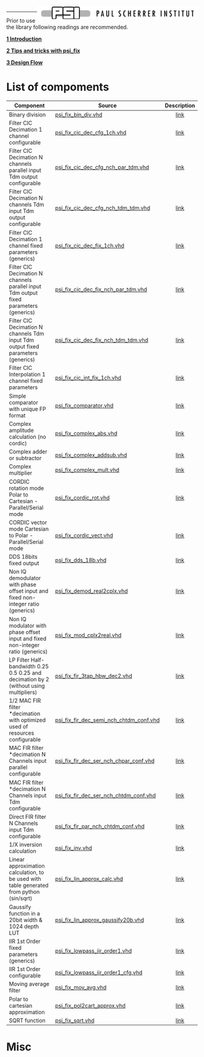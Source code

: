 <img align="right" src="../../doc/psi_logo.png">

***

Prior to use the library following readings are recommended.

**[1 Introduction](Introduction.md)**

**[2 Tips and tricks with psi_fix](tips.md)**

**[3 Design Flow](design_flow.md)**



# List of compoments

Component 				                               | Source                                                                    | Description
-------------------------------------------------|---------------------------------------------------------------------------|:-------------------------------------------:
Binary division 																 | [psi_fix_bin_div.vhd](../../hdl/psi_fix_bin_div.vhd)	 		 									 | [link](psi_fix_bin_div.md)
Filter CIC Decimation 1 channel configurable   	 | [psi_fix_cic_dec_cfg_1ch.vhd](../../hdl/psi_fix_cic_dec_cfg_1ch.vhd)	 	  	 | [link](psi_fix_cic_dec_cfg_1ch.md)
Filter CIC Decimation N channels parallel input Tdm output configurable   	 | [psi_fix_cic_dec_cfg_nch_par_tdm.vhd](../../hdl/psi_fix_cic_dec_cfg_nch_par_tdm.vhd)	 	  	 | [link](psi_fix_cic_dec_cfg_nch_par_tdm.md)  
Filter CIC Decimation N channels Tdm input Tdm output configurable   	 | [psi_fix_cic_dec_cfg_nch_tdm_tdm.vhd](../../hdl/psi_fix_cic_dec_cfg_nch_tdm_tdm.vhd)	 	  	 | [link](psi_fix_cic_dec_cfg_nch_tdm_tdm.md)  
Filter CIC Decimation 1 channel fixed parameters (generics)  	 | [psi_fix_cic_dec_fix_1ch.vhd](../../hdl/psi_fix_cic_dec_fix_1ch.vhd)	 	  	 | [link](psi_fix_cic_dec_fix_1ch.md)  
Filter CIC Decimation N channels parallel input Tdm output fixed parameters (generics)   	 | [psi_fix_cic_dec_fix_nch_par_tdm.vhd](../../hdl/psi_fix_cic_dec_fix_nch_par_tdm.vhd)	 	  	 | [link](psi_fix_cic_dec_fix_nch_par_tdm.md)  
Filter CIC Decimation N channels  Tdm input Tdm output fixed parameters (generics)  	 | [psi_fix_cic_dec_fix_nch_tdm_tdm.vhd](../../hdl/psi_fix_cic_dec_fix_nch_tdm_tdm.vhd)	 	  	 | [link](psi_fix_cic_dec_fix_nch_tdm_tdm.md)  
Filter CIC Interpolation 1 channel fixed parameters   	 | [psi_fix_cic_int_fix_1ch.vhd](../../hdl/psi_fix_cic_int_fix_1ch.vhd)	 	  	 | [link](psi_fix_cic_int_fix_1ch.md)  
Simple comparator with unique FP format  | [psi_fix_comparator.vhd](../../hdl/psi_fix_comparator.vhd)   | [link](psi_fix_comparator.md)   
Complex amplitude calculation (no cordic)  |   [psi_fix_complex_abs.vhd](../../hdl/psi_fix_complex_abs.vhd)   | [link](psi_fix_complex_abs.md)  
Complex adder or subtractor   |  [psi_fix_complex_addsub.vhd](../../hdl/psi_fix_complex_addsub.vhd)   | [link](psi_fix_complex_addsub.md)   
Complex multiplier  | [psi_fix_complex_mult.vhd](../../hdl/psi_fix_complex_mult.vhd)   | [link](psi_fix_complex_mult.md)   
CORDIC rotation mode Polar to Cartesian - Parallel/Serial mode | [psi_fix_cordic_rot.vhd](../../hdl/psi_fix_cordic_rot.vhd)   | [link](psi_fix_cordic_rot.md)  
CORDIC vector mode Cartesian to Polar - Parallel/Serial mode | [psi_fix_cordic_vect.vhd](../../hdl/psi_fix_cordic_vect.vhd)   | [link](psi_fix_cordic_vect.md)
DDS 18bits fixed output | [psi_fix_dds_18b.vhd](../../hdl/psi_fix_dds_18b.vhd)   | [link](psi_fix_dds_18b.md)   
Non IQ demodulator with phase offset input and fixed non-integer ratio (generics) | [psi_fix_demod_real2cplx.vhd](../../hdl/psi_fix_demod_real2cplx.vhd)    | [link](psi_fix_demod_real2cplx.md)  
Non IQ modulator with phase offset input and fixed non-integer ratio (generics) | [psi_fix_mod_cplx2real.vhd](../../hdl/psi_fix_mod_cplx2real.vhd)    | [link](psi_fix_mod_cplx2real.md)   
LP Filter Half-bandwidth 0.25 0.5 0.25 and decimation by 2 (without using multipliers)  | [psi_fix_fir_3tap_hbw_dec2.vhd](../../hdl/psi_fix_fir_3tap_hbw_dec2.vhd)    | [link](psi_fix_fir_3tap_hbw_dec2.md)
1/2 MAC FIR filter *decimation with optimized used of resources configurable  | [psi_fix_fir_dec_semi_nch_chtdm_conf.vhd](../../hdl/psi_fix_fir_dec_semi_nch_chtdm_conf.vhd)    | [link](psi_fix_fir_dec_semi_nch_chtdm_conf.md)   
MAC FIR filter *decimation N Channels input parallel configurable  | [psi_fix_fir_dec_ser_nch_chpar_conf.vhd](../../hdl/psi_fix_fir_dec_ser_nch_chpar_conf.vhd)    | [link](psi_fix_fir_dec_ser_nch_chpar_conf.md)   
MAC FIR filter *decimation N Channels input Tdm configurable  | [psi_fix_fir_dec_ser_nch_chtdm_conf.vhd](../../hdl/psi_fix_fir_dec_ser_nch_chtdm_conf.vhd)    | [link](psi_fix_fir_dec_ser_nch_chtdm_conf.md)   
Direct FIR filter N Channels input Tdm configurable  | [psi_fix_fir_par_nch_chtdm_conf.vhd](../../hdl/psi_fix_fir_par_nch_chtdm_conf.vhd)    | [link](psi_fix_fir_par_nch_chtdm_conf.md)   
1/X inversion calculation  | [psi_fix_inv.vhd](../../hdl/psi_fix_inv.vhd)    | [link](psi_fix_inv.md)   
Linear approximation calculation, to be used with table generated from python (sin/sqrt)  |  [psi_fix_lin_approx_calc.vhd](../../hdl/psi_fix_lin_approx_calc.vhd)    | [link](psi_fix_lin_approx_calc.md)   
Gaussify function in a 20bit width & 1024 depth LUT  | [psi_fix_lin_approx_gaussify20b.vhd](../../hdl/psi_fix_lin_approx_gaussify20b.vhd)    | [link](psi_fix_lin_approx_gaussify20b.md)     
IIR 1st Order fixed parameters (generics) | [psi_fix_lowpass_iir_order1.vhd](../../hdl/psi_fix_lowpass_iir_order1.vhd)    | [link](psi_fix_lowpass_iir_order1.md)   
IIR 1st Order configurable  | [psi_fix_lowpass_iir_order1_cfg.vhd](../../hdl/psi_fix_lowpass_iir_order1_cfg.vhd)    | [link](psi_fix_lowpass_iir_order1_cfg.md)     
Moving average filter | [psi_fix_mov_avg.vhd](../../hdl/psi_fix_mov_avg.vhd)    | [link](psi_fix_mov_avg.md)    
Polar to cartesian approximation  |  [psi_fix_pol2cart_approx.vhd](../../hdl/psi_fix_pol2cart_approx.vhd)    | [link](psi_fix_pol2cart_approx.md)     
SQRT function  |  [psi_fix_sqrt.vhd](../../hdl/psi_fix_sqrt.vhd)    | [link](psi_fix_sqrt.md)    

# Misc
